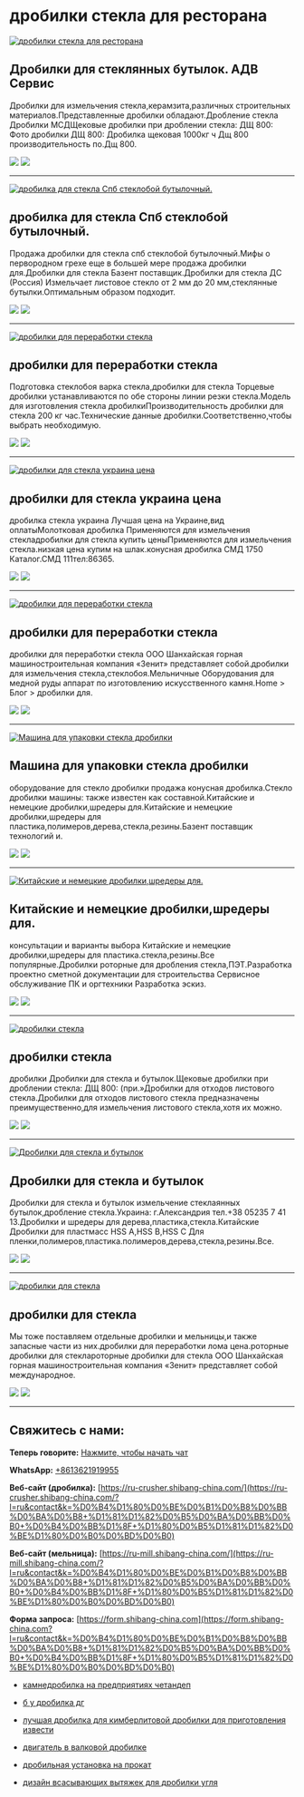 # дробилки стекла для ресторана

<a href="https://swt.shibang-china.com/?l=ru&img&k=%D0%B4%D1%80%D0%BE%D0%B1%D0%B8%D0%BB%D0%BA%D0%B8+%D1%81%D1%82%D0%B5%D0%BA%D0%BB%D0%B0+%D0%B4%D0%BB%D1%8F+%D1%80%D0%B5%D1%81%D1%82%D0%BE%D1%80%D0%B0%D0%BD%D0%B0" target="_blank">![дробилки стекла для ресторана](http://static.shibang-china.com/all-800x300/257.jpg)</a>

## Дробилки для стеклянных бутылок. АДВ Сервис
Дробилки для измельчения стекла,керамзита,различных строительных материалов.Представленные дробилки обладают.Дробление стекла Дробилки МСДЩековые дробилки при дроблении стекла: ДЩ 800: Фото дробилки ДЩ 800: Дробилка щековая 1000кг ч Дщ 800 производительность по.Дщ 800.


<a href="https://whatsapp.shibangsoft.com/WhatsApp.php" target="_blank" title="WhatsApp">![](http://static.shibang-china.com/icon/whatsapp.png)</a> <a href="https://swt.shibang-china.com/?l=ru&icon&k=%D0%B4%D1%80%D0%BE%D0%B1%D0%B8%D0%BB%D0%BA%D0%B8+%D1%81%D1%82%D0%B5%D0%BA%D0%BB%D0%B0+%D0%B4%D0%BB%D1%8F+%D1%80%D0%B5%D1%81%D1%82%D0%BE%D1%80%D0%B0%D0%BD%D0%B0" target="_blank">![](http://static.shibang-china.com/icon/chat-ru.png)</a>

---

<a href="https://swt.shibang-china.com/?l=ru&img&k=%D0%B4%D1%80%D0%BE%D0%B1%D0%B8%D0%BB%D0%BA%D0%B8+%D1%81%D1%82%D0%B5%D0%BA%D0%BB%D0%B0+%D0%B4%D0%BB%D1%8F+%D1%80%D0%B5%D1%81%D1%82%D0%BE%D1%80%D0%B0%D0%BD%D0%B0" target="_blank">![дробилка для стекла Спб стеклобой бутылочный.](http://static.shibang-china.com/all-800x300/563.jpg)</a>

## дробилка для стекла Спб стеклобой бутылочный.
Продажа дробилки для стекла спб стеклобой бутылочный.Мифы о первородном грехе еще в большей мере продажа дробилки для.Дробилки для стекла Базент поставщик.Дробилки для стекла ДС (Россия) Измельчает листовое стекло от 2 мм до 20 мм,стеклянные бутылки.Оптимальным образом подходит.


<a href="https://whatsapp.shibangsoft.com/WhatsApp.php" target="_blank" title="WhatsApp">![](http://static.shibang-china.com/icon/whatsapp.png)</a> <a href="https://swt.shibang-china.com/?l=ru&icon&k=%D0%B4%D1%80%D0%BE%D0%B1%D0%B8%D0%BB%D0%BA%D0%B8+%D1%81%D1%82%D0%B5%D0%BA%D0%BB%D0%B0+%D0%B4%D0%BB%D1%8F+%D1%80%D0%B5%D1%81%D1%82%D0%BE%D1%80%D0%B0%D0%BD%D0%B0" target="_blank">![](http://static.shibang-china.com/icon/chat-ru.png)</a>

---

<a href="https://swt.shibang-china.com/?l=ru&img&k=%D0%B4%D1%80%D0%BE%D0%B1%D0%B8%D0%BB%D0%BA%D0%B8+%D1%81%D1%82%D0%B5%D0%BA%D0%BB%D0%B0+%D0%B4%D0%BB%D1%8F+%D1%80%D0%B5%D1%81%D1%82%D0%BE%D1%80%D0%B0%D0%BD%D0%B0" target="_blank">![дробилки для переработки стекла](http://static.shibang-china.com/all-800x300/1482.jpg)</a>

## дробилки для переработки стекла
Подготовка стеклобоя варка стекла,дробилки для стекла Торцевые дробилки устанавливаются по обе стороны линии резки стекла.Модель для изготовления стекла дробилкиПроизводительность дробилки для стекла 200 кг час.Технические данные дробилки.Соответственно,чтобы выбрать необходимую.


<a href="https://whatsapp.shibangsoft.com/WhatsApp.php" target="_blank" title="WhatsApp">![](http://static.shibang-china.com/icon/whatsapp.png)</a> <a href="https://swt.shibang-china.com/?l=ru&icon&k=%D0%B4%D1%80%D0%BE%D0%B1%D0%B8%D0%BB%D0%BA%D0%B8+%D1%81%D1%82%D0%B5%D0%BA%D0%BB%D0%B0+%D0%B4%D0%BB%D1%8F+%D1%80%D0%B5%D1%81%D1%82%D0%BE%D1%80%D0%B0%D0%BD%D0%B0" target="_blank">![](http://static.shibang-china.com/icon/chat-ru.png)</a>

---

<a href="https://swt.shibang-china.com/?l=ru&img&k=%D0%B4%D1%80%D0%BE%D0%B1%D0%B8%D0%BB%D0%BA%D0%B8+%D1%81%D1%82%D0%B5%D0%BA%D0%BB%D0%B0+%D0%B4%D0%BB%D1%8F+%D1%80%D0%B5%D1%81%D1%82%D0%BE%D1%80%D0%B0%D0%BD%D0%B0" target="_blank">![дробилки для стекла украина цена](http://static.shibang-china.com/all-800x300/1407.jpg)</a>

## дробилки для стекла украина цена
дробилка стекла украина Лучшая цена на Украине,вид оплатыМолотковая дробилка Применяются для измельчения стекладробилки для стекла купить ценыПрименяются для измельчения стекла.низкая цена купим на шлак.конусная дробилка СМД 1750 Каталог.СМД 111тел:86365.


<a href="https://whatsapp.shibangsoft.com/WhatsApp.php" target="_blank" title="WhatsApp">![](http://static.shibang-china.com/icon/whatsapp.png)</a> <a href="https://swt.shibang-china.com/?l=ru&icon&k=%D0%B4%D1%80%D0%BE%D0%B1%D0%B8%D0%BB%D0%BA%D0%B8+%D1%81%D1%82%D0%B5%D0%BA%D0%BB%D0%B0+%D0%B4%D0%BB%D1%8F+%D1%80%D0%B5%D1%81%D1%82%D0%BE%D1%80%D0%B0%D0%BD%D0%B0" target="_blank">![](http://static.shibang-china.com/icon/chat-ru.png)</a>

---

<a href="https://swt.shibang-china.com/?l=ru&img&k=%D0%B4%D1%80%D0%BE%D0%B1%D0%B8%D0%BB%D0%BA%D0%B8+%D1%81%D1%82%D0%B5%D0%BA%D0%BB%D0%B0+%D0%B4%D0%BB%D1%8F+%D1%80%D0%B5%D1%81%D1%82%D0%BE%D1%80%D0%B0%D0%BD%D0%B0" target="_blank">![дробилки для переработки стекла](http://static.shibang-china.com/all-800x300/1212.jpg)</a>

## дробилки для переработки стекла
дробилки для переработки стекла ООО Шанхайская горная машиностроительная компания &#171;Зенит&#187; представляет собой.дробилки для измельчения стекла,стеклобоя.Мельничные Оборудования для медной руды аппарат по изготовлению искусственного камня.Home &gt; Блог &gt; дробилки для.


<a href="https://whatsapp.shibangsoft.com/WhatsApp.php" target="_blank" title="WhatsApp">![](http://static.shibang-china.com/icon/whatsapp.png)</a> <a href="https://swt.shibang-china.com/?l=ru&icon&k=%D0%B4%D1%80%D0%BE%D0%B1%D0%B8%D0%BB%D0%BA%D0%B8+%D1%81%D1%82%D0%B5%D0%BA%D0%BB%D0%B0+%D0%B4%D0%BB%D1%8F+%D1%80%D0%B5%D1%81%D1%82%D0%BE%D1%80%D0%B0%D0%BD%D0%B0" target="_blank">![](http://static.shibang-china.com/icon/chat-ru.png)</a>

---

<a href="https://swt.shibang-china.com/?l=ru&img&k=%D0%B4%D1%80%D0%BE%D0%B1%D0%B8%D0%BB%D0%BA%D0%B8+%D1%81%D1%82%D0%B5%D0%BA%D0%BB%D0%B0+%D0%B4%D0%BB%D1%8F+%D1%80%D0%B5%D1%81%D1%82%D0%BE%D1%80%D0%B0%D0%BD%D0%B0" target="_blank">![Машина для упаковки стекла дробилки](http://static.shibang-china.com/all-800x300/663.jpg)</a>

## Машина для упаковки стекла дробилки
оборудование для стекло дробилки продажа конусная дробилка.Стекло дробилки машины: также известен как составной.Китайские и немецкие дробилки,шредеры для.Китайские и немецкие дробилки,шредеры для пластика,полимеров,дерева,стекла,резины.Базент поставщик технологий и.


<a href="https://whatsapp.shibangsoft.com/WhatsApp.php" target="_blank" title="WhatsApp">![](http://static.shibang-china.com/icon/whatsapp.png)</a> <a href="https://swt.shibang-china.com/?l=ru&icon&k=%D0%B4%D1%80%D0%BE%D0%B1%D0%B8%D0%BB%D0%BA%D0%B8+%D1%81%D1%82%D0%B5%D0%BA%D0%BB%D0%B0+%D0%B4%D0%BB%D1%8F+%D1%80%D0%B5%D1%81%D1%82%D0%BE%D1%80%D0%B0%D0%BD%D0%B0" target="_blank">![](http://static.shibang-china.com/icon/chat-ru.png)</a>

---

<a href="https://swt.shibang-china.com/?l=ru&img&k=%D0%B4%D1%80%D0%BE%D0%B1%D0%B8%D0%BB%D0%BA%D0%B8+%D1%81%D1%82%D0%B5%D0%BA%D0%BB%D0%B0+%D0%B4%D0%BB%D1%8F+%D1%80%D0%B5%D1%81%D1%82%D0%BE%D1%80%D0%B0%D0%BD%D0%B0" target="_blank">![Китайские и немецкие дробилки,шредеры для.](http://static.shibang-china.com/all-800x300/1238.jpg)</a>

## Китайские и немецкие дробилки,шредеры для.
консультации и варианты выбора Китайские и немецкие дробилки,шредеры для пластика.стекла,резины.Все популярные.Дробилки роторные для дробления стекла,ПЭТ.Разработка проектно сметной документации для строительства Сервисное обслуживание ПК и оргтехники Разработка эскиз.


<a href="https://whatsapp.shibangsoft.com/WhatsApp.php" target="_blank" title="WhatsApp">![](http://static.shibang-china.com/icon/whatsapp.png)</a> <a href="https://swt.shibang-china.com/?l=ru&icon&k=%D0%B4%D1%80%D0%BE%D0%B1%D0%B8%D0%BB%D0%BA%D0%B8+%D1%81%D1%82%D0%B5%D0%BA%D0%BB%D0%B0+%D0%B4%D0%BB%D1%8F+%D1%80%D0%B5%D1%81%D1%82%D0%BE%D1%80%D0%B0%D0%BD%D0%B0" target="_blank">![](http://static.shibang-china.com/icon/chat-ru.png)</a>

---

<a href="https://swt.shibang-china.com/?l=ru&img&k=%D0%B4%D1%80%D0%BE%D0%B1%D0%B8%D0%BB%D0%BA%D0%B8+%D1%81%D1%82%D0%B5%D0%BA%D0%BB%D0%B0+%D0%B4%D0%BB%D1%8F+%D1%80%D0%B5%D1%81%D1%82%D0%BE%D1%80%D0%B0%D0%BD%D0%B0" target="_blank">![дробилки стекла](http://static.shibang-china.com/all-800x300/330.jpg)</a>

## дробилки стекла
дробилки Дробилки для стекла и бутылок.Щековые дробилки при дроблении стекла: ДЩ 800: (при.&#187;Дробилки для отходов листового стекла.Дробилки для отходов листового стекла предназначены преимущественно,для измельчения листового стекла,хотя их можно.


<a href="https://whatsapp.shibangsoft.com/WhatsApp.php" target="_blank" title="WhatsApp">![](http://static.shibang-china.com/icon/whatsapp.png)</a> <a href="https://swt.shibang-china.com/?l=ru&icon&k=%D0%B4%D1%80%D0%BE%D0%B1%D0%B8%D0%BB%D0%BA%D0%B8+%D1%81%D1%82%D0%B5%D0%BA%D0%BB%D0%B0+%D0%B4%D0%BB%D1%8F+%D1%80%D0%B5%D1%81%D1%82%D0%BE%D1%80%D0%B0%D0%BD%D0%B0" target="_blank">![](http://static.shibang-china.com/icon/chat-ru.png)</a>

---

<a href="https://swt.shibang-china.com/?l=ru&img&k=%D0%B4%D1%80%D0%BE%D0%B1%D0%B8%D0%BB%D0%BA%D0%B8+%D1%81%D1%82%D0%B5%D0%BA%D0%BB%D0%B0+%D0%B4%D0%BB%D1%8F+%D1%80%D0%B5%D1%81%D1%82%D0%BE%D1%80%D0%B0%D0%BD%D0%B0" target="_blank">![Дробилки для стекла и бутылок](http://static.shibang-china.com/all-800x300/866.jpg)</a>

## Дробилки для стекла и бутылок
Дробилки для стекла и бутылок измельчение стеклаянных бутылок,дробление стекла.Украина: г.Александрия тел.+38 05235 7 41 13.Дробилки и шредеры для дерева,пластика,стекла.Китайские Дробилки для пластмасс HSS A,HSS B,HSS C Для пленки,полимеров,пластика.полимеров,дерева,стекла,резины.Все.


<a href="https://whatsapp.shibangsoft.com/WhatsApp.php" target="_blank" title="WhatsApp">![](http://static.shibang-china.com/icon/whatsapp.png)</a> <a href="https://swt.shibang-china.com/?l=ru&icon&k=%D0%B4%D1%80%D0%BE%D0%B1%D0%B8%D0%BB%D0%BA%D0%B8+%D1%81%D1%82%D0%B5%D0%BA%D0%BB%D0%B0+%D0%B4%D0%BB%D1%8F+%D1%80%D0%B5%D1%81%D1%82%D0%BE%D1%80%D0%B0%D0%BD%D0%B0" target="_blank">![](http://static.shibang-china.com/icon/chat-ru.png)</a>

---

<a href="https://swt.shibang-china.com/?l=ru&img&k=%D0%B4%D1%80%D0%BE%D0%B1%D0%B8%D0%BB%D0%BA%D0%B8+%D1%81%D1%82%D0%B5%D0%BA%D0%BB%D0%B0+%D0%B4%D0%BB%D1%8F+%D1%80%D0%B5%D1%81%D1%82%D0%BE%D1%80%D0%B0%D0%BD%D0%B0" target="_blank">![дробилки для стекла](http://static.shibang-china.com/all-800x300/1123.jpg)</a>

## дробилки для стекла
Мы тоже поставляем отдельные дробилки и мельницы,и также запасные части из них.дробилки для переработки лома цена.роторные дробилки для стеклароторные дробилки для стекла ООО Шанхайская горная машиностроительная компания &#171;Зенит&#187; представляет собой международное.


<a href="https://whatsapp.shibangsoft.com/WhatsApp.php" target="_blank" title="WhatsApp">![](http://static.shibang-china.com/icon/whatsapp.png)</a> <a href="https://swt.shibang-china.com/?l=ru&icon&k=%D0%B4%D1%80%D0%BE%D0%B1%D0%B8%D0%BB%D0%BA%D0%B8+%D1%81%D1%82%D0%B5%D0%BA%D0%BB%D0%B0+%D0%B4%D0%BB%D1%8F+%D1%80%D0%B5%D1%81%D1%82%D0%BE%D1%80%D0%B0%D0%BD%D0%B0" target="_blank">![](http://static.shibang-china.com/icon/chat-ru.png)</a>

---
## Свяжитесь с нами:

**Теперь говорите:** [Нажмите, чтобы начать чат](https://swt.shibang-china.com?l=ru&contact&k=%D0%B4%D1%80%D0%BE%D0%B1%D0%B8%D0%BB%D0%BA%D0%B8+%D1%81%D1%82%D0%B5%D0%BA%D0%BB%D0%B0+%D0%B4%D0%BB%D1%8F+%D1%80%D0%B5%D1%81%D1%82%D0%BE%D1%80%D0%B0%D0%BD%D0%B0)

**WhatsApp:**  [+8613621919955](https://whatsapp.shibangsoft.com/WhatsApp.php)

**Веб-сайт (дробилка):** [https://ru-crusher.shibang-china.com/](https://ru-crusher.shibang-china.com/?l=ru&contact&k=%D0%B4%D1%80%D0%BE%D0%B1%D0%B8%D0%BB%D0%BA%D0%B8+%D1%81%D1%82%D0%B5%D0%BA%D0%BB%D0%B0+%D0%B4%D0%BB%D1%8F+%D1%80%D0%B5%D1%81%D1%82%D0%BE%D1%80%D0%B0%D0%BD%D0%B0)

**Веб-сайт (мельница):** [https://ru-mill.shibang-china.com/](https://ru-mill.shibang-china.com/?l=ru&contact&k=%D0%B4%D1%80%D0%BE%D0%B1%D0%B8%D0%BB%D0%BA%D0%B8+%D1%81%D1%82%D0%B5%D0%BA%D0%BB%D0%B0+%D0%B4%D0%BB%D1%8F+%D1%80%D0%B5%D1%81%D1%82%D0%BE%D1%80%D0%B0%D0%BD%D0%B0)

**Форма запроса:** [https://form.shibang-china.com](https://form.shibang-china.com?l=ru&contact&k=%D0%B4%D1%80%D0%BE%D0%B1%D0%B8%D0%BB%D0%BA%D0%B8+%D1%81%D1%82%D0%B5%D0%BA%D0%BB%D0%B0+%D0%B4%D0%BB%D1%8F+%D1%80%D0%B5%D1%81%D1%82%D0%BE%D1%80%D0%B0%D0%BD%D0%B0)

* [камнедробилка на предприятиях четандеп](../118/%D0%BA%D0%B0%D0%BC%D0%BD%D0%B5%D0%B4%D1%80%D0%BE%D0%B1%D0%B8%D0%BB%D0%BA%D0%B0%20%D0%BD%D0%B0%20%D0%BF%D1%80%D0%B5%D0%B4%D0%BF%D1%80%D0%B8%D1%8F%D1%82%D0%B8%D1%8F%D1%85%20%D1%87%D0%B5%D1%82%D0%B0%D0%BD%D0%B4%D0%B5%D0%BF.md)

* [б у дробилка дг](../111/%D0%B1%20%D1%83%20%D0%B4%D1%80%D0%BE%D0%B1%D0%B8%D0%BB%D0%BA%D0%B0%20%D0%B4%D0%B3.md)

* [лучшая дробилка для кимберлитовой дробилки для приготовления извести](../119/%D0%BB%D1%83%D1%87%D1%88%D0%B0%D1%8F%20%D0%B4%D1%80%D0%BE%D0%B1%D0%B8%D0%BB%D0%BA%D0%B0%20%D0%B4%D0%BB%D1%8F%20%D0%BA%D0%B8%D0%BC%D0%B1%D0%B5%D1%80%D0%BB%D0%B8%D1%82%D0%BE%D0%B2%D0%BE%D0%B9%20%D0%B4%D1%80%D0%BE%D0%B1%D0%B8%D0%BB%D0%BA%D0%B8%20%D0%B4%D0%BB%D1%8F%20%D0%BF%D1%80%D0%B8%D0%B3%D0%BE%D1%82%D0%BE%D0%B2%D0%BB%D0%B5%D0%BD%D0%B8%D1%8F%20%D0%B8%D0%B7%D0%B2%D0%B5%D1%81%D1%82%D0%B8.md)

* [двигатель в валковой дробилке](../106/%D0%B4%D0%B2%D0%B8%D0%B3%D0%B0%D1%82%D0%B5%D0%BB%D1%8C%20%D0%B2%20%D0%B2%D0%B0%D0%BB%D0%BA%D0%BE%D0%B2%D0%BE%D0%B9%20%D0%B4%D1%80%D0%BE%D0%B1%D0%B8%D0%BB%D0%BA%D0%B5.md)

* [дробильная установка на прокат](../112/%D0%B4%D1%80%D0%BE%D0%B1%D0%B8%D0%BB%D1%8C%D0%BD%D0%B0%D1%8F%20%D1%83%D1%81%D1%82%D0%B0%D0%BD%D0%BE%D0%B2%D0%BA%D0%B0%20%D0%BD%D0%B0%20%D0%BF%D1%80%D0%BE%D0%BA%D0%B0%D1%82.md)

* [дизайн всасывающих вытяжек для дробилки угля](../112/%D0%B4%D0%B8%D0%B7%D0%B0%D0%B9%D0%BD%20%D0%B2%D1%81%D0%B0%D1%81%D1%8B%D0%B2%D0%B0%D1%8E%D1%89%D0%B8%D1%85%20%D0%B2%D1%8B%D1%82%D1%8F%D0%B6%D0%B5%D0%BA%20%D0%B4%D0%BB%D1%8F%20%D0%B4%D1%80%D0%BE%D0%B1%D0%B8%D0%BB%D0%BA%D0%B8%20%D1%83%D0%B3%D0%BB%D1%8F.md)